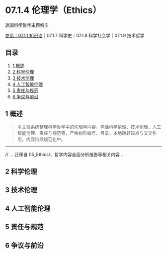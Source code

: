 # 07.1.4 伦理学（Ethics）

[返回科学哲学主题索引](./README.md)

[参见：07.1.1 知识论](./07.1.1_Epistemology.md)｜07.1.7 科学史｜07.1.8 科学社会学｜07.1.9 技术哲学

## 目录

1. [1 概述](#1-概述)
2. [2 科学伦理](#2-科学伦理)
3. [3 技术伦理](#3-技术伦理)
4. [4 人工智能伦理](#4-人工智能伦理)
5. [5 责任与规范](#5-责任与规范)
6. [6 争议与前沿](#6-争议与前沿)

## 1 概述

> 本文档系统整理科学哲学中的伦理学内容，包括科学伦理、技术伦理、人工智能伦理、责任与规范等，严格树形编号、目录、本地跳转锚点与交叉引用，内容持续规范化中。

---

// ... 迁移自 05_Ethics/、哲学内容全面分析报告等相关内容 ...

## 2 科学伦理

## 3 技术伦理

## 4 人工智能伦理

## 5 责任与规范

## 6 争议与前沿
